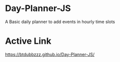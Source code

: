 # Day-Planner-JS

A Basic daily planner to add events in hourly time slots

# Active Link

https://btdubbzzz.github.io/Day-Planner-JS/
